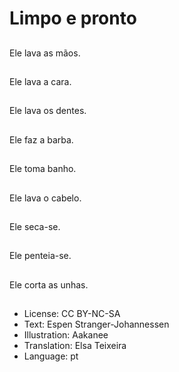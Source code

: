 # Limpo e pronto

##
Ele lava as mãos.

##
Ele lava a cara.

##
Ele lava os dentes.

##
Ele faz a barba.

##
Ele toma banho.

##
Ele lava o cabelo.

##
Ele seca-se.

##
Ele penteia-se.

##
Ele corta as unhas.

##
* License: CC BY-NC-SA
* Text: Espen Stranger-Johannessen
* Illustration: Aakanee
* Translation: Elsa Teixeira
* Language: pt
